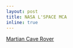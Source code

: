 ```yaml
---
layout: post
title: NASA L'SPACE MCA
inline: true
---
```


<a href="https://rogernguyen.com/projects/mca/">Martian Cave Rover</a>
